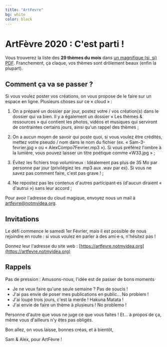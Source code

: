 ```yaml
---
title: "ArtFevre"
bg: white
color: black
---
```


# ArtFèvre 2020 : C'est parti !

Vous trouverez la liste des **29 thèmes du mois** dans [un magnifique (si, si)
PDF](https://ncloud.zaclys.com/index.php/s/f7Qoidqwo4ftMow). Franchement, ça claque, vos thèmes sont drôlement beaux (enfin la plupart).

## Comment ça va se passer ?

Si vous voulez poster vos créations, on vous propose de le faire sur un
espace en ligne. Plusieurs choses sur ce « cloud » :

1. On a préparé un dossier par jour, postez votre / vos création(s) dans le
    dossier qui va bien. Il y a également un dossier « Les thèmes & ressources »
    qui contient les photos, vidéos et musiques qui serviront de contraintes
    certains jours, ainsi qu'un rappel des thèmes ;

2. On a aucun moyen de savoir qui poste quoi, si vous voulez être crédités,
    mettez votre pseudo / nom dans le nom du fichier (ex.
    « Sam-3-fevrier.jpg » ou « AlexCompo7Fevrier.mp3 »). Si vous
    préférez l'ombre à la lumière, vous pouvez laisser un titre poétique comme
    «W33.jpg » ;

3. Évitez les fichiers trop volumineux : Idéalement pas plus de 35 Mo par
    personne par jour (privilégiez les .mp3 aux .wav par ex). Si vous ne
    savez pas comment faire, c'est pas grave ! ;

4. Ne repostez pas les contenus d'autres participant⋅es (d'aucun diraient
    « d'autrui ») sans leur accord ;

Pour avoir l'adresse du cloud magique, envoyez nous un mail à [artfevre@notmyidea.org](mailto:artfevre@notmyidea.org).

## Invitations

Le défi commence le samedi 1er Février, mais il est possible de nous
rejoindre en route : si vous voulez en parler à des ami⋅e⋅s, n'hésitez pas !

Donnez leur l'adresse du site web : [https://artfevre.notmyidea.org](https://artfevre.notmyidea.org)

## Rappels

Pas de pression : Amusons-nous, l'idée est de passer de bons moments 

- Je ne veux faire qu'une seule semaine ? Pas de soucis !
- J'ai pas envie de poser mes publications en public… No problem !
- J'ai loupé trois jours, c'est la merde ! Hakuna Matata !
- J'ai envie de faire un thème à plusieurs ! No problemo !

Personne d'autre que vous ne juge ce que vous faites ! Et… à propos
de ça, même vous d'ailleurs n'y êtes pas obligés.

Bon allez, on vous laisse, bonnes créas, et à bientôt,

Sam & Alex, pour ArtFèvre !